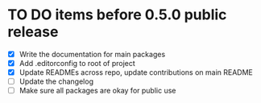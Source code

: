 # TO DO items before 0.5.0 public release

- [x] Write the documentation for main packages
- [x] Add .editorconfig to root of project
- [x] Update READMEs across repo, update contributions on main README
- [ ] Update the changelog
- [ ] Make sure all packages are okay for public use
